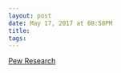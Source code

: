 ```yaml
---
layout: post
date: May 17, 2017 at 08:58PM
title:
tags:
--- 
```


[Pew Research](https://newrepublic.com/article/142350/trump-political-power-evangelicals-frances-fitzgerald-book-review)